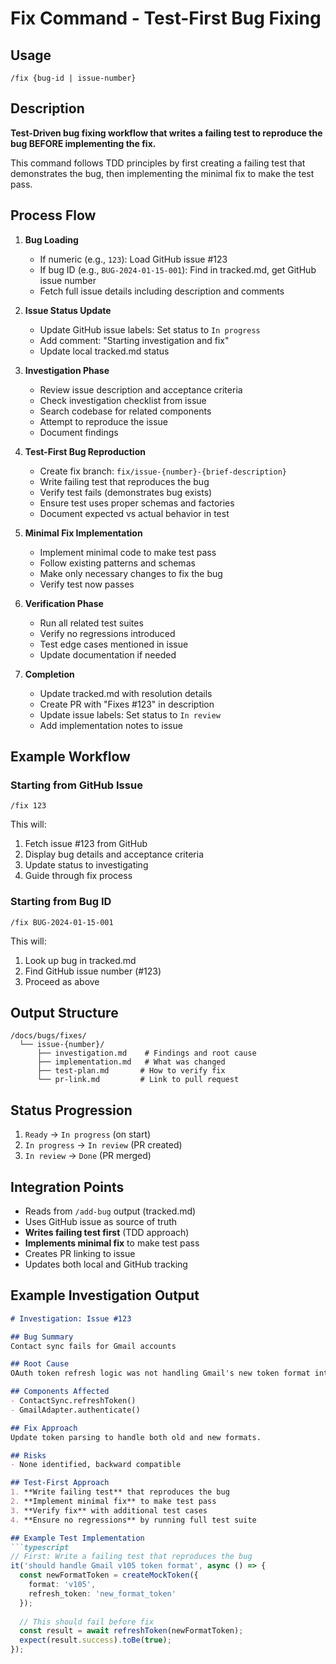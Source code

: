 # Fix Command - Test-First Bug Fixing

## Usage
`/fix {bug-id | issue-number}`

## Description
**Test-Driven bug fixing workflow that writes a failing test to reproduce the bug BEFORE implementing the fix.**

This command follows TDD principles by first creating a failing test that demonstrates the bug, then implementing the minimal fix to make the test pass.

## Process Flow

1. **Bug Loading**
   - If numeric (e.g., `123`): Load GitHub issue #123
   - If bug ID (e.g., `BUG-2024-01-15-001`): Find in tracked.md, get GitHub issue number
   - Fetch full issue details including description and comments

2. **Issue Status Update**
   - Update GitHub issue labels: Set status to `In progress`
   - Add comment: "Starting investigation and fix"
   - Update local tracked.md status

3. **Investigation Phase**
   - Review issue description and acceptance criteria
   - Check investigation checklist from issue
   - Search codebase for related components
   - Attempt to reproduce the issue
   - Document findings

4. **Test-First Bug Reproduction**
   - Create fix branch: `fix/issue-{number}-{brief-description}`
   - Write failing test that reproduces the bug
   - Verify test fails (demonstrates bug exists)
   - Ensure test uses proper schemas and factories
   - Document expected vs actual behavior in test

5. **Minimal Fix Implementation**
   - Implement minimal code to make test pass
   - Follow existing patterns and schemas
   - Make only necessary changes to fix the bug
   - Verify test now passes

6. **Verification Phase**
   - Run all related test suites
   - Verify no regressions introduced
   - Test edge cases mentioned in issue
   - Update documentation if needed

7. **Completion**
   - Update tracked.md with resolution details
   - Create PR with "Fixes #123" in description
   - Update issue labels: Set status to `In review`
   - Add implementation notes to issue

## Example Workflow

### Starting from GitHub Issue
```
/fix 123
```
This will:
1. Fetch issue #123 from GitHub
2. Display bug details and acceptance criteria
3. Update status to investigating
4. Guide through fix process

### Starting from Bug ID
```
/fix BUG-2024-01-15-001
```
This will:
1. Look up bug in tracked.md
2. Find GitHub issue number (#123)
3. Proceed as above

## Output Structure
```
/docs/bugs/fixes/
  └── issue-{number}/
      ├── investigation.md    # Findings and root cause
      ├── implementation.md   # What was changed
      ├── test-plan.md       # How to verify fix
      └── pr-link.md         # Link to pull request
```

## Status Progression
1. `Ready` → `In progress` (on start)
2. `In progress` → `In review` (PR created)
3. `In review` → `Done` (PR merged)

## Integration Points
- Reads from `/add-bug` output (tracked.md)
- Uses GitHub issue as source of truth
- **Writes failing test first** (TDD approach)
- **Implements minimal fix** to make test pass
- Creates PR linking to issue
- Updates both local and GitHub tracking

## Example Investigation Output
```markdown
# Investigation: Issue #123

## Bug Summary
Contact sync fails for Gmail accounts

## Root Cause
OAuth token refresh logic was not handling Gmail's new token format introduced in v105.0.0.

## Components Affected
- ContactSync.refreshToken()
- GmailAdapter.authenticate()

## Fix Approach
Update token parsing to handle both old and new formats.

## Risks
- None identified, backward compatible

## Test-First Approach
1. **Write failing test** that reproduces the bug
2. **Implement minimal fix** to make test pass
3. **Verify fix** with additional test cases
4. **Ensure no regressions** by running full test suite

## Example Test Implementation
```typescript
// First: Write a failing test that reproduces the bug
it('should handle Gmail v105 token format', async () => {
  const newFormatToken = createMockToken({ 
    format: 'v105',
    refresh_token: 'new_format_token'
  });
  
  // This should fail before fix
  const result = await refreshToken(newFormatToken);
  expect(result.success).toBe(true);
});
```
```